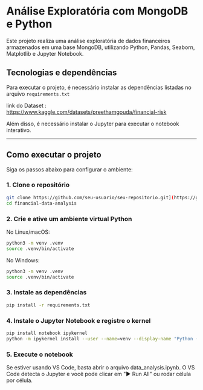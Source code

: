# Análise Exploratória com MongoDB e Python

Este projeto realiza uma análise exploratória de dados financeiros armazenados em uma base MongoDB, utilizando Python, Pandas, Seaborn, Matplotlib e Jupyter Notebook.

## Tecnologias e dependências

Para executar o projeto, é necessário instalar as dependências listadas no arquivo `requirements.txt`

link do Dataset : https://www.kaggle.com/datasets/preethamgouda/financial-risk

Além disso, é necessário instalar o Jupyter para executar o notebook interativo.

---

## Como executar o projeto

Siga os passos abaixo para configurar o ambiente:

### 1. Clone o repositório

```bash
git clone https://github.com/seu-usuario/seu-repositorio.git](https://github.com/milenahamerski/financial-data-analysis.git
cd financial-data-analysis
```

### 2. Crie e ative um ambiente virtual Python

No Linux/macOS:

```bash
python3 -m venv .venv
source .venv/bin/activate
```

No Windows:

```bash
python3 -m venv .venv
source .venv/bin/activate
```

### 3. Instale as dependências

```bash
pip install -r requirements.txt
```

### 4. Instale o Jupyter Notebook e registre o kernel

```bash
pip install notebook ipykernel
python -m ipykernel install --user --name=venv --display-name "Python (venv)"

```

### 5. Execute o notebook

Se estiver usando VS Code, basta abrir o arquivo data_analysis.ipynb. O VS Code detecta o Jupyter e você pode clicar em "▶ Run All" ou rodar célula por célula.
